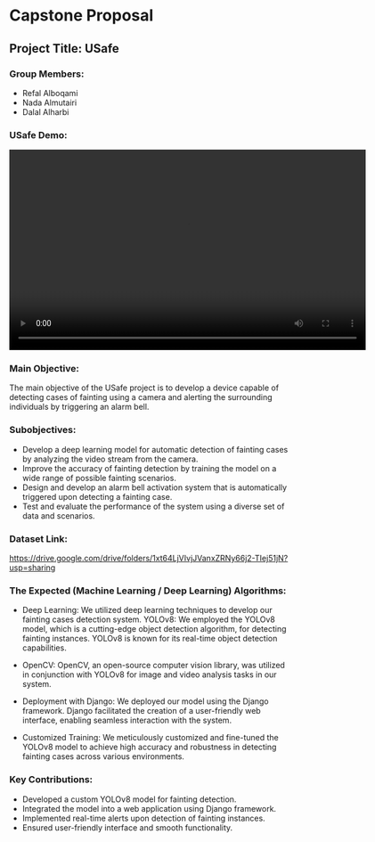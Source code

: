 # Capstone Proposal

## Project Title: USafe 

### Group Members:

- Refal Alboqami
- Nada Almutairi
- Dalal Alharbi

### USafe Demo:

<video width="640" height="360" controls>
  <source src="C:\Users\rifal\Desktop\USafe\Usafe.mp4" type="video/mp4">
</video>

### Main Objective:

The main objective of the USafe project is to develop a device capable of detecting cases of fainting using a camera and alerting the surrounding individuals by triggering an alarm bell.

### Subobjectives:

- Develop a deep learning model for automatic detection of fainting cases by analyzing the video stream from the camera.
- Improve the accuracy of fainting detection by training the model on a wide range of possible fainting scenarios.
- Design and develop an alarm bell activation system that is automatically triggered upon detecting a fainting case.
- Test and evaluate the performance of the system using a diverse set of data and scenarios.


### Dataset Link:

https://drive.google.com/drive/folders/1xt64LjVIvjJVanxZRNy66j2-TIej51jN?usp=sharing


### The Expected (Machine Learning / Deep Learning) Algorithms:

- Deep Learning: We utilized deep learning techniques to develop our fainting cases detection system.
YOLOv8: We employed the YOLOv8 model, which is a cutting-edge object detection algorithm, for detecting fainting instances. YOLOv8 is known for its real-time object detection capabilities.

- OpenCV: OpenCV, an open-source computer vision library, was utilized in conjunction with YOLOv8 for image and video analysis tasks in our system.

- Deployment with Django: We deployed our model using the Django framework. Django facilitated the creation of a user-friendly web interface, enabling seamless interaction with the system.

- Customized Training: We meticulously customized and fine-tuned the YOLOv8 model to achieve high accuracy and robustness in detecting fainting cases across various environments.

### Key Contributions:
-	Developed a custom YOLOv8 model for fainting detection.
-	Integrated the model into a web application using Django framework.
-	Implemented real-time alerts upon detection of fainting instances.
-	Ensured user-friendly interface and smooth functionality.
